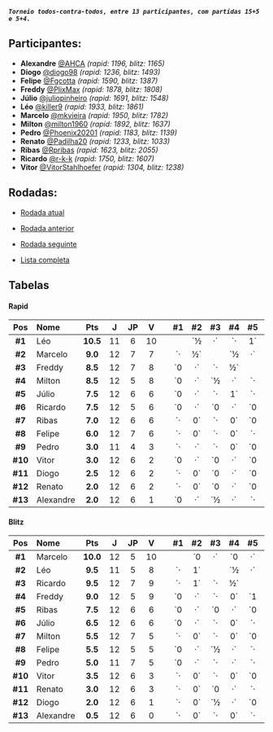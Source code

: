 ***`Torneio todos-contra-todos, entre 13 participantes, com partidas 15+5 e 5+4.`***

## Participantes:

* **Alexandre** [@AHCA](https://www.lichess.org/@/AHCA) *(rapid: 1196, blitz: 1165)*
* **Diogo** [@diogo98](https://www.lichess.org/@/diogo98) *(rapid: 1236, blitz: 1493)*
* **Felipe** [@Fgcotta](https://www.lichess.org/@/Fgcotta) *(rapid: 1590, blitz: 1387)*
* **Freddy** [@PlixMax](https://www.lichess.org/@/PlixMax) *(rapid: 1878, blitz: 1808)*
* **Júlio** [@juliopinheiro](https://www.lichess.org/@/juliopinheiro) *(rapid: 1691, blitz: 1548)*
* **Léo** [@killer9](https://www.lichess.org/@/killer9) *(rapid: 1933, blitz: 1861)*
* **Marcelo** [@mkvieira](https://www.lichess.org/@/mkvieira) *(rapid: 1950, blitz: 1782)*
* **Milton** [@milton1960](https://www.lichess.org/@/milton1960) *(rapid: 1892, blitz: 1637)*
* **Pedro** [@Phoenix20201](https://www.lichess.org/@/Phoenix20201) *(rapid: 1183, blitz: 1139)*
* **Renato** [@Padilha20](https://www.lichess.org/@/Padilha20) *(rapid: 1233, blitz: 1033)*
* **Ribas** [@Rpribas](https://www.lichess.org/@/Rpribas) *(rapid: 1623, blitz: 2055)*
* **Ricardo** [@r-k-k](https://www.lichess.org/@/r-k-k) *(rapid: 1750, blitz: 1607)*
* **Vitor** [@VitorStahlhoefer](https://www.lichess.org/@/VitorStahlhoefer) *(rapid: 1304, blitz: 1238)*

## Rodadas:

* [Rodada atual](https://grupo-de-xadrez.github.io/rodadas/13)

* [Rodada anterior](https://grupo-de-xadrez.github.io/rodadas/12)

* [Rodada seguinte](https://grupo-de-xadrez.github.io/rodadas/14)

* [Lista completa](https://grupo-de-xadrez.github.io/rodadas)

## Tabelas

#### Rapid

| Pos | Nome | Pts | J | JP | V | | \#1 | \#2 | \#3 | \#4 | \#5 | \#6 | \#7 | \#8 | \#9 | \#10 | \#11 | \#12 | \#13 |
| :---: | :--- | :---: | :---: | :---: | :---: | :---: | :---: | :---: | :---: | :---: | :---: | :---: | :---: | :---: | :---: | :---: | :---: | :---: | :---: |
| **\#1** | Léo | **10.5** | 11 | 6 | 10 | |  | `½|·` | `·|1` | `·|1` | `·|1` | `·|1` | `1|·` | `1|·` | `·|·` | `·|1` | `1|·` | `1|·` | `·|1` |
| **\#2** | Marcelo | **9.0** | 12 | 7 | 7 | | `·|½` |  | `½|·` | `·|½` | `0|·` | `·|1` | `1|·` | `1|·` | `1|·` | `·|1` | `·|1` | `·|1` | `·|½` |
| **\#3** | Freddy | **8.5** | 12 | 7 | 8 | | `0|·` | `·|½` |  | `0|·` | `1|·` | `·|1` | `·|1` | `0|·` | `·|1` | `·|1` | `·|1` | `·|1` | `1|·` |
| **\#4** | Milton | **8.5** | 12 | 5 | 8 | | `0|·` | `½|·` | `·|1` |  | `1|·` | `·|0` | `·|1` | `0|·` | `·|1` | `1|·` | `1|·` | `1|·` | `·|1` |
| **\#5** | Júlio | **7.5** | 12 | 6 | 6 | | `0|·` | `·|1` | `·|0` | `·|0` |  | `½|·` | `½|·` | `·|1` | `1|·` | `·|½` | `·|1` | `1|·` | `1|·` |
| **\#6** | Ricardo | **7.5** | 12 | 5 | 6 | | `0|·` | `0|·` | `0|·` | `1|·` | `·|½` |  | `½|·` | `·|1` | `·|1` | `½|·` | `1|·` | `·|1` | `·|1` |
| **\#7** | Ribas | **7.0** | 12 | 6 | 6 | | `·|0` | `·|0` | `0|·` | `0|·` | `·|½` | `·|½` |  | `·|1` | `1|·` | `1|·` | `1|·` | `1|·` | `·|1` |
| **\#8** | Felipe | **6.0** | 12 | 7 | 6 | | `·|0` | `·|0` | `·|1` | `·|1` | `0|·` | `0|·` | `0|·` |  | `·|0` | `1|·` | `·|1` | `·|1` | `1|·` |
| **\#9** | Pedro | **3.0** | 11 | 4 | 3 | | `·|·` | `·|0` | `0|·` | `0|·` | `·|0` | `0|·` | `·|0` | `1|·` |  | `0|·` | `·|1` | `1|·` | `0|·` |
| **\#10** | Vitor | **3.0** | 12 | 6 | 2 | | `0|·` | `0|·` | `0|·` | `·|0` | `½|·` | `·|½` | `·|0` | `·|0` | `·|1` |  | `·|0` | `0|·` | `1|·` |
| **\#11** | Diogo | **2.5** | 12 | 6 | 2 | | `·|0` | `0|·` | `0|·` | `·|0` | `0|·` | `·|0` | `·|0` | `0|·` | `0|·` | `1|·` |  | `·|1` | `·|½` |
| **\#12** | Renato | **2.0** | 12 | 6 | 2 | | `·|0` | `0|·` | `0|·` | `·|0` | `·|0` | `0|·` | `·|0` | `0|·` | `·|0` | `·|1` | `0|·` |  | `1|·` |
| **\#13** | Alexandre | **2.0** | 12 | 6 | 1 | | `0|·` | `½|·` | `·|0` | `0|·` | `·|0` | `0|·` | `0|·` | `·|0` | `·|1` | `·|0` | `½|·` | `·|0` |  |

#### Blitz

| Pos | Nome | Pts | J | JP | V | | \#1 | \#2 | \#3 | \#4 | \#5 | \#6 | \#7 | \#8 | \#9 | \#10 | \#11 | \#12 | \#13 |
| :---: | :--- | :---: | :---: | :---: | :---: | :---: | :---: | :---: | :---: | :---: | :---: | :---: | :---: | :---: | :---: | :---: | :---: | :---: | :---: |
| **\#1** | Marcelo | **10.0** | 12 | 5 | 10 | |  | `0|·` | `0|·` | `·|1` | `·|1` | `·|1` | `1|·` | `·|1` | `·|1` | `1|·` | `1|·` | `1|·` | `1|·` |
| **\#2** | Léo | **9.5** | 11 | 5 | 8 | | `·|1` |  | `½|·` | `1|·` | `·|1` | `1|·` | `1|·` | `·|½` | `·|·` | `1|·` | `·|1` | `·|½` | `1|·` |
| **\#3** | Ricardo | **9.5** | 12 | 7 | 9 | | `·|1` | `·|½` |  | `·|0` | `·|1` | `0|·` | `·|1` | `1|·` | `1|·` | `·|1` | `1|·` | `·|1` | `1|·` |
| **\#4** | Freddy | **9.0** | 12 | 5 | 9 | | `0|·` | `·|0` | `1|·` |  | `0|·` | `·|1` | `·|1` | `·|1` | `1|·` | `1|·` | `1|·` | `1|·` | `·|1` |
| **\#5** | Ribas | **7.5** | 12 | 6 | 6 | | `0|·` | `0|·` | `0|·` | `·|1` |  | `½|·` | `·|½` | `1|·` | `·|1` | `·|½` | `·|1` | `·|1` | `1|·` |
| **\#6** | Júlio | **6.5** | 12 | 6 | 6 | | `0|·` | `·|0` | `·|1` | `0|·` | `·|½` |  | `0|·` | `1|·` | `·|0` | `1|·` | `·|1` | `1|·` | `·|1` |
| **\#7** | Milton | **5.5** | 12 | 7 | 5 | | `·|0` | `·|0` | `0|·` | `0|·` | `½|·` | `·|1` |  | `·|1` | `1|·` | `·|1` | `·|0` | `·|0` | `1|·` |
| **\#8** | Felipe | **5.5** | 12 | 5 | 5 | | `0|·` | `½|·` | `·|0` | `0|·` | `·|0` | `·|0` | `0|·` |  | `1|·` | `·|1` | `1|·` | `1|·` | `·|1` |
| **\#9** | Pedro | **5.0** | 11 | 7 | 5 | | `0|·` | `·|·` | `·|0` | `·|0` | `0|·` | `1|·` | `·|0` | `·|0` |  | `·|1` | `·|1` | `1|·` | `·|1` |
| **\#10** | Vitor | **3.5** | 12 | 6 | 3 | | `·|0` | `·|0` | `0|·` | `·|0` | `½|·` | `·|0` | `0|·` | `0|·` | `0|·` |  | `·|1` | `1|·` | `·|1` |
| **\#11** | Renato | **3.0** | 12 | 6 | 3 | | `·|0` | `0|·` | `·|0` | `·|0` | `0|·` | `0|·` | `1|·` | `·|0` | `0|·` | `0|·` |  | `·|1` | `·|1` |
| **\#12** | Diogo | **2.0** | 12 | 6 | 1 | | `·|0` | `½|·` | `0|·` | `·|0` | `0|·` | `·|0` | `1|·` | `·|0` | `·|0` | `·|0` | `0|·` |  | `½|·` |
| **\#13** | Alexandre | **0.5** | 12 | 6 | 0 | | `·|0` | `·|0` | `·|0` | `0|·` | `·|0` | `0|·` | `·|0` | `0|·` | `0|·` | `0|·` | `0|·` | `·|½` |  |

